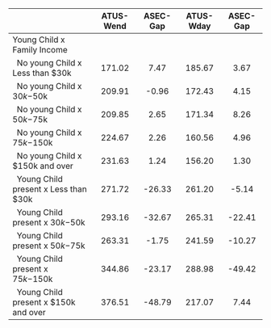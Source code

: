 
|                      |    ATUS-Wend |     ASEC-Gap |    ATUS-Wday |     ASEC-Gap |
| -------------------- | :----------: | :----------: | :----------: | :----------: |
| Young Child x Family Income |              |              |              |              |
| &nbsp;&nbsp;No young Child x Less than $30k |       171.02 |         7.47 |       185.67 |         3.67 |
| &nbsp;&nbsp;No young Child x $30k-$50k |       209.91 |        -0.96 |       172.43 |         4.15 |
| &nbsp;&nbsp;No young Child x $50k-$75k |       209.85 |         2.65 |       171.34 |         8.26 |
| &nbsp;&nbsp;No young Child x $75k-$150k |       224.67 |         2.26 |       160.56 |         4.96 |
| &nbsp;&nbsp;No young Child x $150k and over |       231.63 |         1.24 |       156.20 |         1.30 |
| &nbsp;&nbsp;Young Child present x Less than $30k |       271.72 |       -26.33 |       261.20 |        -5.14 |
| &nbsp;&nbsp;Young Child present x $30k-$50k |       293.16 |       -32.67 |       265.31 |       -22.41 |
| &nbsp;&nbsp;Young Child present x $50k-$75k |       263.31 |        -1.75 |       241.59 |       -10.27 |
| &nbsp;&nbsp;Young Child present x $75k-$150k |       344.86 |       -23.17 |       288.98 |       -49.42 |
| &nbsp;&nbsp;Young Child present x $150k and over |       376.51 |       -48.79 |       217.07 |         7.44 |

